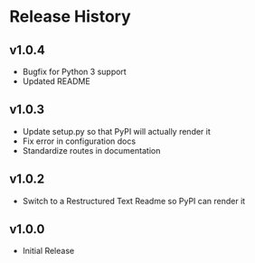 # Release History

## v1.0.4
- Bugfix for Python 3 support
- Updated README

## v1.0.3
- Update setup.py so that PyPI will actually render it
- Fix error in configuration docs
- Standardize routes in documentation

## v1.0.2
- Switch to a Restructured Text Readme so PyPI can render it

## v1.0.0
- Initial Release
